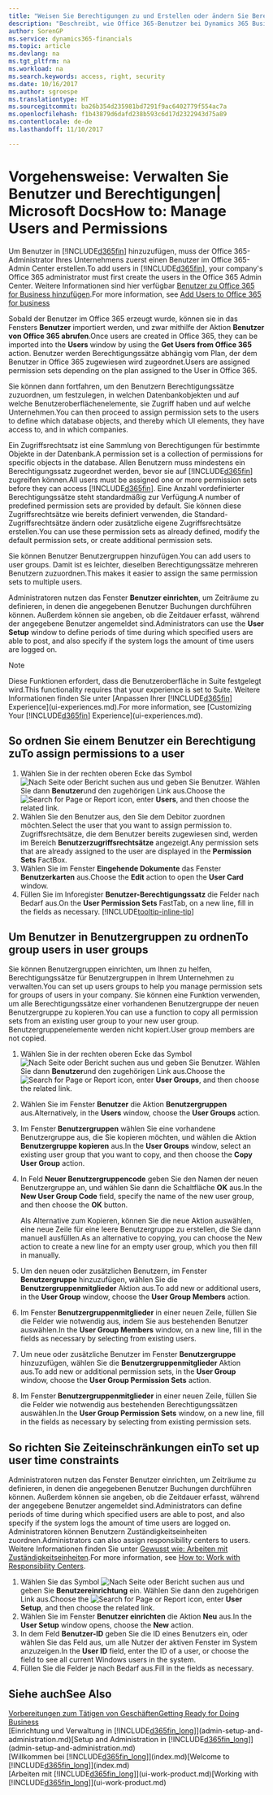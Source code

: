 ```yaml
---
title: "Weisen Sie Berechtigungen zu und Erstellen oder ändern Sie Berechtigungssätze | Microsoft Docs"
description: "Beschreibt, wie Office 365-Benutzer bei Dynamics 365 Business edition hinzugefügt und dann Berechtigungen, Zugriffsrechte und Sicherheitseinstellungen vergeben werden."
author: SorenGP
ms.service: dynamics365-financials
ms.topic: article
ms.devlang: na
ms.tgt_pltfrm: na
ms.workload: na
ms.search.keywords: access, right, security
ms.date: 10/16/2017
ms.author: sgroespe
ms.translationtype: HT
ms.sourcegitcommit: ba26b354d235981bd7291f9ac6402779f554ac7a
ms.openlocfilehash: f1b43879d6dafd238b593c6d17d2322943d75a89
ms.contentlocale: de-de
ms.lasthandoff: 11/10/2017

---
```

# <a name="how-to-manage-users-and-permissions"></a><span data-ttu-id="81a59-103">Vorgehensweise: Verwalten Sie Benutzer und Berechtigungen| Microsoft Docs</span><span class="sxs-lookup"><span data-stu-id="81a59-103">How to: Manage Users and Permissions</span></span>
<span data-ttu-id="81a59-104">Um Benutzer in [!INCLUDE[d365fin](includes/d365fin_md.md)] hinzuzufügen, muss der Office 365-Administrator Ihres Unternehmens zuerst einen Benutzer im Office 365-Admin Center erstellen.</span><span class="sxs-lookup"><span data-stu-id="81a59-104">To add users in [!INCLUDE[d365fin](includes/d365fin_md.md)], your company's Office 365 administrator must first create the users in the Office 365 Admin Center.</span></span> <span data-ttu-id="81a59-105">Weitere Informationen sind hier verfügbar [Benutzer zu Office 365 for Business hinzufügen](https://support.office.com/en-us/article/Add-users-to-Office-365-for-business-435ccec3-09dd-4587-9ebd-2f3cad6bc2bc).</span><span class="sxs-lookup"><span data-stu-id="81a59-105">For more information, see [Add Users to Office 365 for business](https://support.office.com/en-us/article/Add-users-to-Office-365-for-business-435ccec3-09dd-4587-9ebd-2f3cad6bc2bc)</span></span>

<span data-ttu-id="81a59-106">Sobald der Benutzer im Office 365 erzeugt wurde, können sie in das Fensters **Benutzer** importiert werden, und zwar mithilfe der Aktion **Benutzer von Office 365 abrufen**.</span><span class="sxs-lookup"><span data-stu-id="81a59-106">Once users are created in Office 365, they can be imported into the **Users** window by using the **Get Users from Office 365** action.</span></span> <span data-ttu-id="81a59-107">Benutzer werden Berechtigungssätze abhängig vom Plan, der dem Benutzer in Office 365 zugewiesen wird zugeordnet.</span><span class="sxs-lookup"><span data-stu-id="81a59-107">Users are assigned permission sets depending on the plan assigned to the User in Office 365.</span></span>

<span data-ttu-id="81a59-108">Sie können dann fortfahren, um den Benutzern Berechtigungssätze zuzuordnen, um festzulegen, in welchen Datenbankobjekten und auf welche Benutzeroberflächenelemente, sie Zugriff haben und auf welche Unternehmen.</span><span class="sxs-lookup"><span data-stu-id="81a59-108">You can then proceed to assign permission sets to the users to define which database objects, and thereby which UI elements, they have access to, and in which companies.</span></span>

<span data-ttu-id="81a59-109">Ein Zugriffsrechtsatz ist eine Sammlung von Berechtigungen für bestimmte Objekte in der Datenbank.</span><span class="sxs-lookup"><span data-stu-id="81a59-109">A permission set is a collection of permissions for specific objects in the database.</span></span> <span data-ttu-id="81a59-110">Allen Benutzern muss mindestens ein Berechtigungssatz zugeordnet werden, bevor sie auf [!INCLUDE[d365fin](includes/d365fin_md.md)] zugreifen können.</span><span class="sxs-lookup"><span data-stu-id="81a59-110">All users must be assigned one or more permission sets before they can access [!INCLUDE[d365fin](includes/d365fin_md.md)].</span></span> <span data-ttu-id="81a59-111">Eine Anzahl vordefinierter Berechtigungssätze steht standardmäßig zur Verfügung.</span><span class="sxs-lookup"><span data-stu-id="81a59-111">A number of predefined permission sets are provided by default.</span></span> <span data-ttu-id="81a59-112">Sie können diese Zugriffsrechtsätze wie bereits definiert verwenden, die Standard-Zugriffsrechtsätze ändern oder zusätzliche eigene Zugriffsrechtsätze erstellen.</span><span class="sxs-lookup"><span data-stu-id="81a59-112">You can use these permission sets as already defined, modify the default permission sets, or create additional permission sets.</span></span>

<span data-ttu-id="81a59-113">Sie können Benutzer Benutzergruppen hinzufügen.</span><span class="sxs-lookup"><span data-stu-id="81a59-113">You can add users to user groups.</span></span> <span data-ttu-id="81a59-114">Damit ist es leichter, dieselben Berechtigungssätze mehreren Benutzern zuzuordnen.</span><span class="sxs-lookup"><span data-stu-id="81a59-114">This makes it easier to assign the same permission sets to multiple users.</span></span>

<span data-ttu-id="81a59-115">Administratoren nutzen das Fenster **Benutzer einrichten**, um Zeiträume zu definieren, in denen die angegebenen Benutzer Buchungen durchführen können. Außerdem können sie angeben, ob die Zeitdauer erfasst, während der angegebene Benutzer angemeldet sind.</span><span class="sxs-lookup"><span data-stu-id="81a59-115">Administrators can use the **User Setup** window to define periods of time during which specified users are able to post, and also specify if the system logs the amount of time users are logged on.</span></span>

> [!NOTE]  
>   <span data-ttu-id="81a59-116">Diese Funktionen erfordert, dass die Benutzeroberfläche in Suite festgelegt wird.</span><span class="sxs-lookup"><span data-stu-id="81a59-116">This functionality requires that your experience is set to Suite.</span></span> <span data-ttu-id="81a59-117">Weitere Informationen finden Sie unter [Anpassen Ihrer [!INCLUDE[d365fin](includes/d365fin_md.md)] Experience](ui-experiences.md).</span><span class="sxs-lookup"><span data-stu-id="81a59-117">For more information, see [Customizing Your [!INCLUDE[d365fin](includes/d365fin_md.md)] Experience](ui-experiences.md).</span></span>

## <a name="to-assign-permissions-to-a-user"></a><span data-ttu-id="81a59-118">So ordnen Sie einem Benutzer ein Berechtigung zu</span><span class="sxs-lookup"><span data-stu-id="81a59-118">To assign permissions to a user</span></span>
1. <span data-ttu-id="81a59-119">Wählen Sie in der rechten oberen Ecke das Symbol ![Nach Seite oder Bericht suchen](media/ui-search/search_small.png "Symbol Nach Bericht suche") aus und geben Sie Benutzer. Wählen Sie dann **Benutzer**und den zugehörigen Link aus.</span><span class="sxs-lookup"><span data-stu-id="81a59-119">Choose the ![Search for Page or Report](media/ui-search/search_small.png "Search for Page or Report icon") icon, enter **Users**, and then choose the related link.</span></span>
2. <span data-ttu-id="81a59-120">Wählen Sie den Benutzer aus, den Sie dem Debitor zuordnen möchten.</span><span class="sxs-lookup"><span data-stu-id="81a59-120">Select the user that you want to assign permission to.</span></span>
<span data-ttu-id="81a59-121">Zugriffsrechtsätze, die dem Benutzer bereits zugewiesen sind, werden im Bereich **Benutzerzugriffsrechtsätze** angezeigt.</span><span class="sxs-lookup"><span data-stu-id="81a59-121">Any permission sets that are already assigned to the user are displayed in the **Permission Sets** FactBox.</span></span>
3. <span data-ttu-id="81a59-122">Wählen Sie im Fenster **Eingehende Dokumente** das Fenster **Benutzerkarten** aus.</span><span class="sxs-lookup"><span data-stu-id="81a59-122">Choose the **Edit** action to open the **User Card** window.</span></span>
4. <span data-ttu-id="81a59-123">Füllen Sie im Inforegister **Benutzer-Berechtigungssatz** die Felder nach Bedarf aus.</span><span class="sxs-lookup"><span data-stu-id="81a59-123">On the **User Permission Sets** FastTab, on a new line, fill in the fields as necessary.</span></span> [!INCLUDE[tooltip-inline-tip](includes/tooltip-inline-tip_md.md)]

## <a name="to-group-users-in-user-groups"></a><span data-ttu-id="81a59-124">Um Benutzer in Benutzergruppen zu ordnen</span><span class="sxs-lookup"><span data-stu-id="81a59-124">To group users in user groups</span></span>
<span data-ttu-id="81a59-125">Sie können Benutzergruppen einrichten, um Ihnen zu helfen, Berechtigungssätze für Benutzergruppen in Ihrem Unternehmen zu verwalten.</span><span class="sxs-lookup"><span data-stu-id="81a59-125">You can set up users groups to help you manage permission sets for groups of users in your company.</span></span> <span data-ttu-id="81a59-126">Sie können eine Funktion verwenden, um alle Berechtigungssätze einer vorhandenen Benutzergruppe der neuen Benutzergruppe zu kopieren.</span><span class="sxs-lookup"><span data-stu-id="81a59-126">You can use a function to copy all permission sets from an existing user group to your new user group.</span></span> <span data-ttu-id="81a59-127">Benutzergruppenelemente werden nicht kopiert.</span><span class="sxs-lookup"><span data-stu-id="81a59-127">User group members are not copied.</span></span>

1. <span data-ttu-id="81a59-128">Wählen Sie in der rechten oberen Ecke das Symbol ![Nach Seite oder Bericht suchen](media/ui-search/search_small.png "Symbol Nach Bericht suche") aus und geben Sie Benutzer. Wählen Sie dann **Benutzer**und den zugehörigen Link aus.</span><span class="sxs-lookup"><span data-stu-id="81a59-128">Choose the ![Search for Page or Report](media/ui-search/search_small.png "Search for Page or Report icon") icon, enter **User Groups**, and then choose the related link.</span></span>
2. <span data-ttu-id="81a59-129">Wählen Sie im Fenster **Benutzer** die Aktion **Benutzergruppen** aus.</span><span class="sxs-lookup"><span data-stu-id="81a59-129">Alternatively, in the **Users** window, choose the **User Groups** action.</span></span>
3. <span data-ttu-id="81a59-130">Im Fenster **Benutzergruppen** wählen Sie eine vorhandene Benutzergruppe aus, die Sie kopieren möchten, und wählen die Aktion **Benutzergruppe kopieren** aus.</span><span class="sxs-lookup"><span data-stu-id="81a59-130">In the **User Groups** window, select an existing user group that you want to copy, and then choose the **Copy User Group** action.</span></span>
4. <span data-ttu-id="81a59-131">In Feld **Neuer Benutzergruppencode** geben Sie den Namen der neuen Benutzergruppe an, und wählen Sie dann die Schaltfläche **OK** aus.</span><span class="sxs-lookup"><span data-stu-id="81a59-131">In the **New User Group Code** field, specify the name of the new user group, and then choose the **OK** button.</span></span>

    <span data-ttu-id="81a59-132">Als Alternative zum Kopieren, können Sie die neue Aktion auswählen, eine neue Zeile für eine leere Benutzergruppe zu erstellen, die Sie dann manuell ausfüllen.</span><span class="sxs-lookup"><span data-stu-id="81a59-132">As an alternative to copying, you can choose the New action to create a new line for an empty user group, which you then fill in manually.</span></span>
5. <span data-ttu-id="81a59-133">Um den neuen oder zusätzlichen Benutzern, im Fenster **Benutzergruppe** hinzuzufügen, wählen Sie die **Benutzergruppenmitglieder** Aktion aus.</span><span class="sxs-lookup"><span data-stu-id="81a59-133">To add new or additional users, in the **User Group** window, choose the **User Group Members** action.</span></span>
6. <span data-ttu-id="81a59-134">Im Fenster **Benutzergruppenmitglieder** in einer neuen Zeile, füllen Sie die Felder wie notwendig aus, indem Sie aus bestehenden Benutzer auswählen.</span><span class="sxs-lookup"><span data-stu-id="81a59-134">In the **User Group Members** window, on a new line, fill in the fields as necessary by selecting from existing users.</span></span>
7. <span data-ttu-id="81a59-135">Um neue oder zusätzliche Benutzer im Fenster **Benutzergruppe** hinzuzufügen, wählen Sie die **Benutzergruppenmitglieder** Aktion aus.</span><span class="sxs-lookup"><span data-stu-id="81a59-135">To add new or additional permission sets, in the **User Group** window, choose the **User Group Permission Sets** action.</span></span>
8. <span data-ttu-id="81a59-136">Im Fenster **Benutzergruppenmitglieder** in einer neuen Zeile, füllen Sie die Felder wie notwendig aus bestehenden Berechtigungssätzen auswählen.</span><span class="sxs-lookup"><span data-stu-id="81a59-136">In the **User Group Permission Sets** window, on a new line, fill in the fields as necessary by selecting from existing permission sets.</span></span>

## <a name="to-set-up-user-time-constraints"></a><span data-ttu-id="81a59-137">So richten Sie Zeiteinschränkungen ein</span><span class="sxs-lookup"><span data-stu-id="81a59-137">To set up user time constraints</span></span>
<span data-ttu-id="81a59-138">Administratoren nutzen das Fenster Benutzer einrichten, um Zeiträume zu definieren, in denen die angegebenen Benutzer Buchungen durchführen können. Außerdem können sie angeben, ob die Zeitdauer erfasst, während der angegebene Benutzer angemeldet sind.</span><span class="sxs-lookup"><span data-stu-id="81a59-138">Administrators can define periods of time during which specified users are able to post, and also specify if the system logs the amount of time users are logged on.</span></span> <span data-ttu-id="81a59-139">Administratoren können Benutzern Zuständigkeitseinheiten zuordnen.</span><span class="sxs-lookup"><span data-stu-id="81a59-139">Administrators can also assign responsibility centers to users.</span></span> <span data-ttu-id="81a59-140">Weitere Informationen finden Sie unter [Gewusst wie: Arbeiten mit Zuständigkeitseinheiten](inventory-responsibility-centers.md).</span><span class="sxs-lookup"><span data-stu-id="81a59-140">For more information, see [How to: Work with Responsibility Centers](inventory-responsibility-centers.md).</span></span>

1. <span data-ttu-id="81a59-141">Wählen Sie das Symbol ![Nach Seite oder Bericht suchen](media/ui-search/search_small.png "Nach Seite oder Bericht suchen") aus und geben Sie **Benutzereinrichtung** ein. Wählen Sie dann den zugehörigen Link aus.</span><span class="sxs-lookup"><span data-stu-id="81a59-141">Choose the ![Search for Page or Report](media/ui-search/search_small.png "Search for Page or Report icon") icon, enter **User Setup**, and then choose the related link.</span></span>
2. <span data-ttu-id="81a59-142">Wählen Sie im Fenster **Benutzer einrichten** die Aktion **Neu** aus.</span><span class="sxs-lookup"><span data-stu-id="81a59-142">In the **User Setup** window opens, choose the **New** action.</span></span>
3. <span data-ttu-id="81a59-143">In dem Feld **Benutzer-ID** geben Sie die ID eines Benutzers ein, oder wählen Sie das Feld aus, um alle Nutzer der aktiven Fenster im System anzuzeigen.</span><span class="sxs-lookup"><span data-stu-id="81a59-143">In the **User ID** field, enter the ID of a user, or choose the field to see all current Windows users in the system.</span></span>
4. <span data-ttu-id="81a59-144">Füllen Sie die Felder je nach Bedarf aus.</span><span class="sxs-lookup"><span data-stu-id="81a59-144">Fill in the fields as necessary.</span></span>

## <a name="see-also"></a><span data-ttu-id="81a59-145">Siehe auch</span><span class="sxs-lookup"><span data-stu-id="81a59-145">See Also</span></span>
[<span data-ttu-id="81a59-146">Vorbereitungen zum Tätigen von Geschäften</span><span class="sxs-lookup"><span data-stu-id="81a59-146">Getting Ready for Doing Business</span></span>](ui-get-ready-business.md)  
<span data-ttu-id="81a59-147">[Einrichtung und Verwaltung in [!INCLUDE[d365fin_long](includes/d365fin_long_md.md)]](admin-setup-and-administration.md)</span><span class="sxs-lookup"><span data-stu-id="81a59-147">[Setup and Administration in [!INCLUDE[d365fin_long](includes/d365fin_long_md.md)]](admin-setup-and-administration.md)</span></span>  
<span data-ttu-id="81a59-148">[Willkommen bei [!INCLUDE[d365fin_long](includes/d365fin_long_md.md)]](index.md)</span><span class="sxs-lookup"><span data-stu-id="81a59-148">[Welcome to [!INCLUDE[d365fin_long](includes/d365fin_long_md.md)]](index.md)</span></span>  
<span data-ttu-id="81a59-149">[Arbeiten mit [!INCLUDE[d365fin_long](includes/d365fin_long_md.md)]](ui-work-product.md)</span><span class="sxs-lookup"><span data-stu-id="81a59-149">[Working with [!INCLUDE[d365fin_long](includes/d365fin_long_md.md)]](ui-work-product.md)</span></span>  

